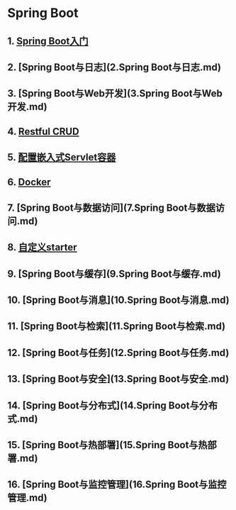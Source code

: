 # Spring Boot

## 1. [Spring Boot入门](1.SpringBoot入门.md) 

## 2.  [Spring Boot与日志](2.Spring Boot与日志.md) 

## 3.  [Spring Boot与Web开发](3.Spring Boot与Web开发.md) 

## 4.  [Restful CRUD](4.RestfulCRUD.md) 

## 5.  [配置嵌入式Servlet容器](5.配置嵌入式Servlet容器.md) 

## 6.  [Docker](6.Docker.md) 

## 7.  [Spring Boot与数据访问](7.Spring Boot与数据访问.md) 

## 8.  [自定义starter](8.自定义starter.md) 

## 9.  [Spring Boot与缓存](9.Spring Boot与缓存.md) 

## 10.  [Spring Boot与消息](10.Spring Boot与消息.md) 

## 11.  [Spring Boot与检索](11.Spring Boot与检索.md) 

## 12.  [Spring Boot与任务](12.Spring Boot与任务.md) 

## 13.  [Spring Boot与安全](13.Spring Boot与安全.md) 

## 14.  [Spring Boot与分布式](14.Spring Boot与分布式.md) 

## 15.  [Spring Boot与热部署](15.Spring Boot与热部署.md) 

## 16.  [Spring Boot与监控管理](16.Spring Boot与监控管理.md) 